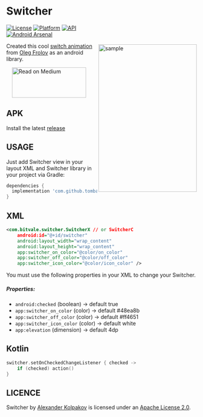 # Switcher

<img src="/art/preview.gif" alt="sample" title="sample" width="260" height="390" align="right" vspace="52" />

[![License](https://img.shields.io/badge/License-Apache%202.0-blue.svg)](https://opensource.org/licenses/Apache-2.0)
[![Platform](https://img.shields.io/badge/platform-android-green.svg)](http://developer.android.com/index.html)
[![API](https://img.shields.io/badge/API-17%2B-brightgreen.svg?style=flat)](https://android-arsenal.com/api?level=17)
[![Android Arsenal](https://img.shields.io/badge/Android%20Arsenal-Switcher-orange.svg?style=flat)](https://android-arsenal.com/details/1/7460)

Created this cool [switch animation](https://dribbble.com/shots/5429846-Switcher-XLIV) from [Oleg Frolov](https://dribbble.com/Volorf) as an android library. 

<a href="https://android.jlelse.eu/android-dynamic-custom-view-is-easy-433258cbb80f">
  <img alt="Read on Medium" src="/art/medium.png" width="196" height="80" hspace="15" />
</a>

APK
-----
Install the latest [release](https://github.com/bitvale/Switcher/releases/latest)

USAGE
-----

Just add Switcher view in your layout XML and Switcher library in your project via Gradle:

```gradle
dependencies {
  implementation 'com.github.tombayley:Switcher:1.0.3'
}
```

XML
-----

```xml
<com.bitvale.switcher.SwitcherX // or SwitcherC
    android:id="@+id/switcher"
    android:layout_width="wrap_content"
    android:layout_height="wrap_content"
    app:switcher_on_color="@color/on_color"
    app:switcher_off_color="@color/off_color"
    app:switcher_icon_color="@color/icon_color" />
```

You must use the following properties in your XML to change your Switcher.


##### Properties:

* `android:checked`                 (boolean)   -> default  true
* `app:switcher_on_color`           (color)     -> default  #48ea8b
* `app:switcher_off_color`          (color)     -> default  #ff4651
* `app:switcher_icon_color`         (color)     -> default  white
* `app:elevation`                   (dimension) -> default  4dp

Kotlin
-----

```kotlin
switcher.setOnCheckedChangeListener { checked ->
    if (checked) action()
}
```

LICENCE
-----

Switcher by [Alexander Kolpakov](https://play.google.com/store/apps/dev?id=7044571013168957413) is licensed under an [Apache License 2.0](http://www.apache.org/licenses/LICENSE-2.0).
